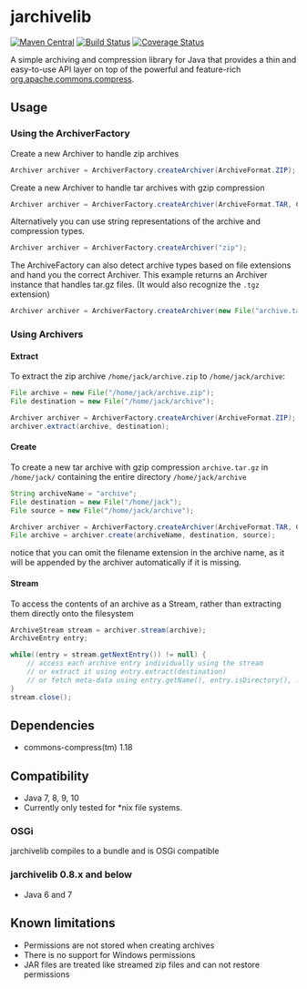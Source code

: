 jarchivelib
===========

[![Maven Central](https://maven-badges.herokuapp.com/maven-central/org.rauschig/jarchivelib/badge.svg)](https://maven-badges.herokuapp.com/maven-central/org.rauschig/jarchivelib/)
[![Build Status](https://travis-ci.org/thrau/jarchivelib.svg?branch=master)](https://travis-ci.org/thrau/jarchivelib)
[![Coverage Status](https://coveralls.io/repos/thrau/jarchivelib/badge.svg)](https://coveralls.io/r/thrau/jarchivelib)

A simple archiving and compression library for Java that provides a thin and easy-to-use API layer on top of the
powerful and feature-rich [org.apache.commons.compress].

  [org.apache.commons.compress]: http://commons.apache.org/proper/commons-compress/

Usage
-----
### Using the ArchiverFactory
Create a new Archiver to handle zip archives

```java
Archiver archiver = ArchiverFactory.createArchiver(ArchiveFormat.ZIP);
```


Create a new Archiver to handle tar archives with gzip compression

```java
Archiver archiver = ArchiverFactory.createArchiver(ArchiveFormat.TAR, CompressionType.GZIP);
```


Alternatively you can use string representations of the archive and compression types.

```java
Archiver archiver = ArchiverFactory.createArchiver("zip");
```

The ArchiveFactory can also detect archive types based on file extensions and hand you the correct Archiver. This
example returns an Archiver instance that handles tar.gz files. (It would also recognize the `.tgz` extension)

```java
Archiver archiver = ArchiverFactory.createArchiver(new File("archive.tar.gz"));
```

### Using Archivers
#### Extract
To extract the zip archive `/home/jack/archive.zip` to `/home/jack/archive`:

```java
File archive = new File("/home/jack/archive.zip");
File destination = new File("/home/jack/archive");

Archiver archiver = ArchiverFactory.createArchiver(ArchiveFormat.ZIP);
archiver.extract(archive, destination);
```

#### Create
To create a new tar archive with gzip compression `archive.tar.gz` in `/home/jack/` containing the entire directory `/home/jack/archive`

```java
String archiveName = "archive";
File destination = new File("/home/jack");
File source = new File("/home/jack/archive");

Archiver archiver = ArchiverFactory.createArchiver(ArchiveFormat.TAR, CompressionType.GZIP);
File archive = archiver.create(archiveName, destination, source);
```

notice that you can omit the filename extension in the archive name, as it will be appended by the archiver automatically if it is missing.


#### Stream

To access the contents of an archive as a Stream, rather than extracting them directly onto the filesystem

```java
ArchiveStream stream = archiver.stream(archive);
ArchiveEntry entry;

while((entry = stream.getNextEntry()) != null) {
    // access each archive entry individually using the stream
    // or extract it using entry.extract(destination)
    // or fetch meta-data using entry.getName(), entry.isDirectory(), ...
}
stream.close();
```

Dependencies
------------

* commons-compress(tm) 1.18


Compatibility
-------------

* Java 7, 8, 9, 10
* Currently only tested for *nix file systems.

### OSGi

jarchivelib compiles to a bundle and is OSGi compatible

### jarchivelib 0.8.x and below

* Java 6 and 7


Known limitations
-----------------

* Permissions are not stored when creating archives
* There is no support for Windows permissions
* JAR files are treated like streamed zip files and can not restore permissions
